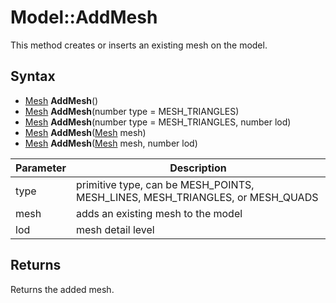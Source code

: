 # Model::AddMesh

This method creates or inserts an existing mesh on the model.

## Syntax

- [Mesh](Mesh.md) **AddMesh**()
- [Mesh](Mesh.md) **AddMesh**(number type = MESH_TRIANGLES)
- [Mesh](Mesh.md) **AddMesh**(number type = MESH_TRIANGLES, number lod)
- [Mesh](Mesh.md) **AddMesh**([Mesh](Mesh.md) mesh)
- [Mesh](Mesh.md) **AddMesh**([Mesh](Mesh.md) mesh, number lod)

| Parameter | Description |
|---|---|
| type | primitive type, can be MESH_POINTS, MESH_LINES, MESH_TRIANGLES, or MESH_QUADS |
| mesh | adds an existing mesh to the model |
| lod | mesh detail level |

## Returns

Returns the added mesh.
